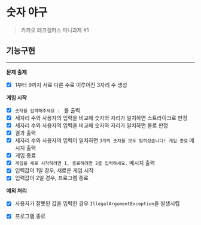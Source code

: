 # 숫자 야구

> 카카오 테크캠퍼스 미니과제 #1


## 기능구현
* * *

**문제 출제**
- [x] 1부터 9까지 서로 다른 수로 이루어진 3자리 수 생성


**게임 시작**
- [x] `숫자를 입력해주세요 : ` 를 출력
- [x] 세자리 수와 사용자의 입력을 비교해 숫자와 자리가 일치하면 스트라이크로 판정
- [x] 세자리 수와 사용자의 입력을 비교해 숫자와 자리가 일치하면 볼로 판정
- [x] 결과 출력
- [x] 세자리 수와 사용자의 입력이 일치하면 `3개의 숫자를 모두 맞히셨습니다! 게임 종료` 메시지 출력
- [x] 게임 종료
- [x] `게임을 새로 시작하려면 1, 종료하려면 2를 입력하세요.` 메시지 출력
- [x] 입력값이 1일 경우, 새로운 게임 시작
- [x] 입력값이 2일 경우, 프로그램 종료

**예외 처리**
- [x] 사용자가 잘못된 값을 입력한 경우 `IllegalArgumentException`을 발생시킴
- [x] 프로그램 종료

